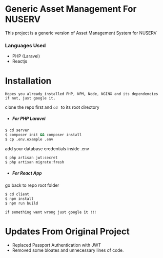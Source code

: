 #  Generic Asset Management For NUSERV

This project is a generic version of Asset Management System for NUSERV

### Languages Used
 - PHP (Laravel)
 - Reactjs
 
# Installation
`Hopes you already installed PHP, NPM, Node, NGINX and its dependencies`
`if not, just google it.`

clone the repo first and `cd ` to its root directory

* ##### For PHP Laravel

```sh
$ cd server
$ composer init && composer install
$ cp .env.example .env
```
add your database credentials inside .env
```sh
$ php artisan jwt:secret
$ php artisan migrate:fresh
```
* ##### For React App
go back to repo root folder

```sh
$ cd client
$ npm install
$ npm run build
```
`if something went wrong just google it !!!`

# Updates From Original Project
* Replaced Passport Authentication with JWT
* Removed some bloates and unnecessary lines of code.
